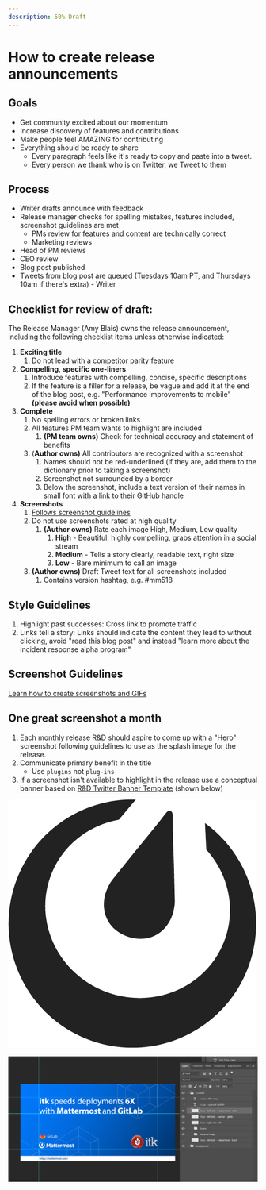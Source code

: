 ```yaml
---
description: 50% Draft
---
```


# How to create release announcements

## **Goals**

* Get community excited about our momentum 
* Increase discovery of features and contributions 
* Make people feel AMAZING for contributing 
* Everything should be ready to share
  * Every paragraph feels like it's ready to copy and paste into a tweet. 
  * Every person we thank who is on Twitter, we Tweet to them

## **Process**

* Writer drafts announce with feedback
* Release manager checks for spelling mistakes, features included, screenshot guidelines are met 
  * PMs review for features and content are technically correct
  * Marketing reviews
* Head of PM reviews 
* CEO review
* Blog post published
* Tweets from blog post are queued \(Tuesdays 10am PT, and Thursdays 10am if there's extra\) - Writer 

## **Checklist for review of draft:**

The Release Manager \(Amy Blais\) owns the release announcement, including the following checklist items unless otherwise indicated:

1. **Exciting title**
   1. Do not lead with a competitor parity feature 
2. **Compelling, specific one-liners**
   1. Introduce features with compelling, concise, specific descriptions
   2. If the feature is a filler for a release, be vague and add it at the end of the blog post, e.g. "Performance improvements to mobile" **\(please avoid when possible\)**
3. **Complete**
   1. No spelling errors or broken links
   2. All features PM team wants to highlight are included
      1. **\(PM team owns\)** Check for technical accuracy and statement of benefits 
   3. \(**Author owns\)** All contributors are recognized with a screenshot 
      1. Names should not be red-underlined \(if they are, add them to the dictionary prior to taking a screenshot\)
      2. Screenshot not surrounded by a border
      3. Below the screenshot, include a text version of their names in small font with a link to their GitHub handle
4. **Screenshots**
   1. [Follows screenshot guidelines](https://handbook.mattermost.com/operations/messaging-and-math/how-to-guides-for-m-and-m/how-to-create-screenshots-and-gifs)
   2. Do not use screenshots rated at high quality
      1. **\(Author owns\)** Rate each image High, Medium, Low quality
         1. **High** - Beautiful, highly compelling, grabs attention in a social stream 
         2. **Medium** - Tells a story clearly, readable text, right size 
         3. **Low** - Bare minimum to call an image 
   3. **\(Author owns\)** Draft Tweet text for all screenshots included
      1. Contains version hashtag, e.g. \#mm518

## **Style Guidelines**

1. Highlight past successes: Cross link to promote traffic 
2. Links tell a story: Links should indicate the content they lead to without clicking, avoid "read this blog post" and instead "learn more about the incident response alpha program" 

## Screenshot Guidelines

[Learn how to create screenshots and GIFs](https://handbook.mattermost.com/operations/messaging-and-math/how-to-guides-for-m-and-m/how-to-create-screenshots-and-gifs)

## One great screenshot a month

1. Each monthly release R&D should aspire to come up with a "Hero" screenshot following guidelines to use as the splash image for the release.
2. Communicate primary benefit in the title
   * Use `plugins` not `plug-ins`
3. If a screenshot isn't available to highlight in the release use a conceptual banner based on [R&D Twitter Banner Template](https://community.mattermost.com/files/6bc4cot5xbyi8cfxesgyx6aqdw/public?h=HKLm3FZvOvpylxVk7mUYmeaBQ_rFV_JCEAZ2w5z9fg4) \(shown below\)

![Example of tweet using banner template](../../.gitbook/assets/image%20%2811%29.png)

![Screenshot for templates for announcements and Twitter banners, including guides](../../.gitbook/assets/image%20%2838%29.png)


